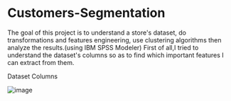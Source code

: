 # Customers-Segmentation

The goal of this project is to understand a store's dataset, do transformations and features engineering, use clustering algorithms then analyze the results.(using IBM SPSS Modeler)
First of all,I tried to understand the dataset's columns so as to find which important features I can extract from them. 

Dataset Columns




![image](https://user-images.githubusercontent.com/56233947/139600266-4208df67-242b-4bae-a8d1-5bf67bd61699.png)
